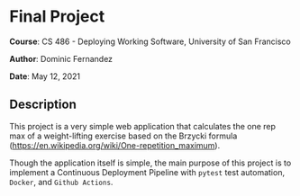 # Final Project

<b>Course</b>: CS 486 - Deploying Working Software, University of San Francisco

<b>Author</b>: Dominic Fernandez

<b>Date</b>: May 12, 2021

## Description
This project is a very simple web application that calculates the one rep max of a weight-lifting
exercise based on the Brzycki formula (https://en.wikipedia.org/wiki/One-repetition_maximum).  

Though the application itself is simple, the main purpose of this project is to implement 
a Continuous Deployment Pipeline with `pytest` test automation, `Docker`, and `Github Actions`.
